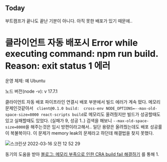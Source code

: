 Today
-------
부트캠프가 끝나도 끝난 기분이 아니다.
아직 못한 배포가 있기 때문에..


# 클라이언트 자동 배포시 Error while executing command: npm run build. Reason: exit status 1 에러

운영 체제: 예 Ubuntu

노드 버전(node -v):   v 17.7.1


클라이언트 자동 배포 파이프라인 연결시 배포 부분에서 빌드 에러가 계속 떴다. 메모리 문제인것같아서 
` client@0.1.0 build:  cross-env NODE_OPTIONS=--max-old-space-size=8000 react-scripts build`로 메모리도 올려줬지만 빌드가 성공할때도 있고 실패할때도 있었다. (실패가 9, 성공 1..)
검색을 해보니 `--max-old-space-size=8000`을 해주는것은 임시 방편이라고해서.. 일단 용량은 올려줬는데도 배포 성공률이 복불복이다.
이 문제가 memory leak의 문제라고 하던데 해결법을 찾지 못했다. 
 

![스크린샷 2022-03-16 오전 12 52 29](https://user-images.githubusercontent.com/80194405/158418057-3434d22f-efda-4625-83fb-80e69abbe7c1.jpg)


동기의 도움을 받아  [블로그: 메모리 부족으로 인한 CRA build fail 해결하기](https://medium.com/@yerikim/%EB%A9%94%EB%AA%A8%EB%A6%AC-%EB%B6%80%EC%A1%B1%EC%9C%BC%EB%A1%9C-%EC%9D%B8%ED%95%9C-cra-build-fail-%ED%95%B4%EA%B2%B0%ED%95%98%EA%B8%B0-acdfdb4f8c49)
를 통해 1. 
  
